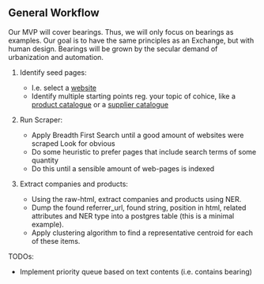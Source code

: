 ## General Workflow

Our MVP will cover bearings. Thus, we will only focus on bearings as examples.
Our goal is to have the same principles as an Exchange, but with human design.
Bearings will be grown by the secular demand of urbanization and automation.

1. Identify seed pages: 
    - I.e. select a [website](https://www.thomasnet.com)
    - Identify multiple starting points reg. your topic of cohice, like a [product catalogue](https://www.thomasnet.com/catalogs/mechanical-components-and-assemblies/bearings/) or a [supplier catalogue](https://www.thomasnet.com/browse/machinery-tools-supplies/bearings-1.html)
    
2. Run Scraper:
    - Apply Breadth First Search until a good amount of websites were scraped 
    Look for obvious
    - Do some heuristic to prefer pages that include search terms of some quantity
    - Do this until a sensible amount of web-pages is indexed   
    
3. Extract companies and products:
    - Using the raw-html, extract companies and products using NER. 
    - Dump the found referrer_url, found string, position in html, related attributes and NER type into a postgres table (this is a minimal example).
    - Apply clustering algorithm to find a representative centroid for each of these items.
    
TODOs:

- Implement priority queue based on text contents (i.e. contains bearing)
